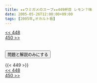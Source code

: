 ```yaml
---
title: ★★ウミガメのスープ★★449杯目 レモン？味
date: 2005-05-26T12:00:00+09:00
tags: [2005年,オカルト板]
---
```

<div class="th_left"><a href="../448"><< 448</a></div>
<div class="th_right"><a href="../450">450 >></a></div>
<br><br>
<script src="../../js/cupsoup.js"></script>
<form>
<input type="button" value="問題と解説のみにする" onClick="toggleCupsoup()">
</form>
{{< 449 >}}
<div class="th_left"><a href="../448"><< 448</a></div>
<div class="th_right"><a href="../450">450 >></a></div>